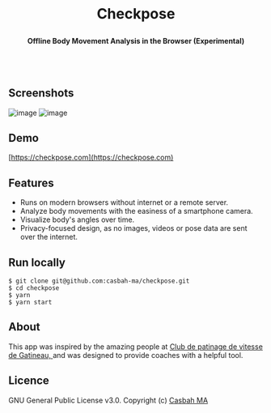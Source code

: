 <h1 align="center">
  <br>
  
 
Checkpose
 

</h1>

<h4 align="center">Offline Body Movement Analysis in the Browser (Experimental)</h4>
  <br><br>
 

## Screenshots

![image](https://user-images.githubusercontent.com/9310597/227669723-864c6e54-a431-4ad0-963e-d9f694e375be.png)
![image](https://user-images.githubusercontent.com/9310597/227669749-d4d52491-e3c5-41f8-a764-96b441ec93d3.png)

## Demo
[https://checkpose.com](https://checkpose.com)

## Features
- Runs on modern browsers without internet or a remote server.
- Analyze body movements with the easiness of a smartphone camera.
- Visualize body's angles over time.
- Privacy-focused design, as no images, videos or pose data are sent over the internet.


## Run locally
  ```
  $ git clone git@github.com:casbah-ma/checkpose.git
  $ cd checkpose
  $ yarn
  $ yarn start
  ```


## About
This app was inspired by the amazing people at [Club de patinage de vitesse de Gatineau, ](https://www.cpvgatineau.ca/) and was designed to provide coaches with a helpful tool. 


## Licence
GNU General Public License v3.0. Copyright (c) [Casbah MA](https://github.com/casbah-ma)
